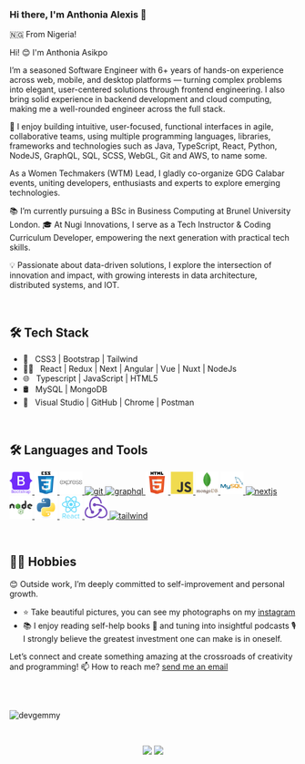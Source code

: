 ### Hi there, I'm Anthonia Alexis 👋

🇳🇬 From Nigeria!

Hi! 😊 I'm Anthonia Asikpo

I’m a seasoned Software Engineer with 6+ years of hands-on experience across web, mobile, and desktop platforms — turning complex problems into elegant, user-centered solutions through frontend engineering. I also bring solid experience in backend development and cloud computing, making me a well-rounded engineer across the full stack.

👥 I enjoy building intuitive, user-focused, functional interfaces in agile, collaborative teams, using multiple programming languages, libraries, frameworks and technologies such as Java, TypeScript, React, Python, NodeJS, GraphQL, SQL, SCSS, WebGL, Git and AWS, to name some.

As a Women Techmakers (WTM) Lead, I gladly co-organize GDG Calabar events, uniting developers, enthusiasts and experts to explore emerging technologies.

📚 I’m currently pursuing a BSc in Business Computing at Brunel University London.
🎓 At Nugi Innovations, I serve as a Tech Instructor & Coding Curriculum Developer, empowering the next generation with practical tech skills.

💡 Passionate about data-driven solutions, I explore the intersection of innovation and impact, with growing interests in data architecture, distributed systems, and IOT.
<!-- 💼 Have a look at my [portfolio](https://devgemmy.com) -->

<br/>
<h2>🛠 Tech Stack</h2>

- 🎨 &nbsp; CSS3 | Bootstrap | Tailwind
- 🧑‍💻 &nbsp; React | Redux | Next | Angular | Vue | Nuxt | NodeJs
- 🌐 &nbsp; Typescript | JavaScript | HTML5
- 🛢 &nbsp; MySQL | MongoDB 
- 🧰 &nbsp; Visual Studio | GitHub | Chrome | Postman

<br/>
<h2 align="left">🛠️ Languages and Tools</h2>
 
<a href="https://getbootstrap.com" target="_blank" rel="noreferrer"> <img src="https://raw.githubusercontent.com/devicons/devicon/master/icons/bootstrap/bootstrap-plain-wordmark.svg" alt="bootstrap" width="40" height="40"/> </a> <a href="https://www.w3schools.com/css/" target="_blank" rel="noreferrer"> <img src="https://raw.githubusercontent.com/devicons/devicon/master/icons/css3/css3-original-wordmark.svg" alt="css3" width="40" height="40"/> </a> <a href="https://expressjs.com" target="_blank" rel="noreferrer"> <img src="https://raw.githubusercontent.com/devicons/devicon/master/icons/express/express-original-wordmark.svg" alt="express" width="40" height="40"/> </a> <a href="https://git-scm.com/" target="_blank" rel="noreferrer"> <img src="https://www.vectorlogo.zone/logos/git-scm/git-scm-icon.svg" alt="git" width="40" height="40"/> </a> <a href="https://graphql.org" target="_blank" rel="noreferrer"> <img src="https://www.vectorlogo.zone/logos/graphql/graphql-icon.svg" alt="graphql" width="40" height="40"/> </a> <a href="https://www.w3.org/html/" target="_blank" rel="noreferrer"> <img src="https://raw.githubusercontent.com/devicons/devicon/master/icons/html5/html5-original-wordmark.svg" alt="html5" width="40" height="40"/> </a> <a href="https://developer.mozilla.org/en-US/docs/Web/JavaScript" target="_blank" rel="noreferrer"> <img src="https://raw.githubusercontent.com/devicons/devicon/master/icons/javascript/javascript-original.svg" alt="javascript" width="40" height="40"/> </a> <a href="https://www.mongodb.com/" target="_blank" rel="noreferrer"> <img src="https://raw.githubusercontent.com/devicons/devicon/master/icons/mongodb/mongodb-original-wordmark.svg" alt="mongodb" width="40" height="40"/> </a> <a href="https://www.mysql.com/" target="_blank" rel="noreferrer"> <img src="https://raw.githubusercontent.com/devicons/devicon/master/icons/mysql/mysql-original-wordmark.svg" alt="mysql" width="40" height="40"/> </a> <a href="https://nextjs.org/" target="_blank" rel="noreferrer"> <img src="https://cdn.worldvectorlogo.com/logos/nextjs-2.svg" alt="nextjs" width="40" height="40"/> </a> <a href="https://nodejs.org" target="_blank" rel="noreferrer"> <img src="https://raw.githubusercontent.com/devicons/devicon/master/icons/nodejs/nodejs-original-wordmark.svg" alt="nodejs" width="40" height="40"/> </a> <a href="https://www.python.org" target="_blank" rel="noreferrer"> <img src="https://raw.githubusercontent.com/devicons/devicon/master/icons/python/python-original.svg" alt="python" width="40" height="40"/> </a><a href="https://reactjs.org/" target="_blank" rel="noreferrer"> <img src="https://raw.githubusercontent.com/devicons/devicon/master/icons/react/react-original-wordmark.svg" alt="react" width="40" height="40"/> </a> <a href="https://redux.js.org" target="_blank" rel="noreferrer"> <img src="https://raw.githubusercontent.com/devicons/devicon/master/icons/redux/redux-original.svg" alt="redux" width="40" height="40"/> </a> <a href="https://tailwindcss.com/" target="_blank" rel="noreferrer"> <img src="https://www.vectorlogo.zone/logos/tailwindcss/tailwindcss-icon.svg" alt="tailwind" width="40" height="40"/> </a> 

<br/>
<h2 align="left">🤽‍♀️ Hobbies </h2>

😊 Outside work, I’m deeply committed to self-improvement and personal growth.
- ⭐️ Take beautiful pictures, you can see my photographs on my [instagram](https://instagram.com/devgemmy/)
- 📚 I enjoy reading self-help books 📗 and tuning into insightful podcasts 🎙️
I strongly believe the greatest investment one can make is in oneself.

Let’s connect and create something amazing at the crossroads of creativity and programming!
📫 How to reach me? [send me an email](mailto:ant0nialexis.dev@gmail.com)

<br/><br/>
<p align="left"> <img src="https://komarev.com/ghpvc/?username=devgemmy&label=Profile%20views&color=e49bff&style=flat" alt="devgemmy" /> </p>
&nbsp;

<br>
<p align="center">
  
  <img width="49%" src="https://github-readme-streak-stats.herokuapp.com/?user=devgemmy&theme=aura" />
  <img width="49%" src="https://github-readme-stats.vercel.app/api?username=devgemmy&show_icons=true&theme=aura" />
</p>
